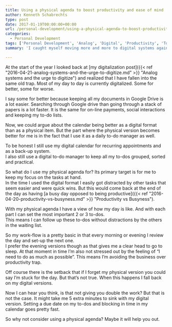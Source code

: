 ```yaml
---
title: Using a physical agenda to boost productivity and ease of mind
author: Kenneth Schabrechts
type: post
date: 2017-01-19T00:00:00+00:00
url: /personal-development/using-a-physical-agenda-to-boost-productivity-and-easy-of-mind/
categories:
  - Personal Development
tags: ['Personal Development', 'Analog', 'Digital', 'Productivity', 'Tools']
summary: 'I caught myself moving more and more to digital systems again. So I started using an analog planner. In this post I go deeper into this.'

---
```

At the start of the year I looked back at [my digitalization post]({{< ref "2016-04-21-analog-systems-and-the-urge-to-digitize.md" >}} "Analog systems and the urge to digitize") and realized that I have fallen into the same old trap. Most of my day to day is currently digitalized. Some for better, some for worse.

I say some for better because keeping all my documents in Google Drive is a lot easier. Searching through Google drive than going through a stack of papers is a lot faster. It is the same for on-line payments, social interactions and keeping my to-do lists.

Now, we could argue about the calendar being better as a digital format than as a physical item. But the part where the physical version becomes better for me is in the fact that I use it as a daily to-do manager as well.

To be honest I still use my digital calendar for recurring appointments and as a back-up system.  
I also still use a digital to-do manager to keep all my to-dos grouped, sorted and practical.

So what do I use my physical agenda for? Its primary target is for me to keep my focus on the tasks at hand.  
In the time I used the digital format I easily got distracted by other tasks that seem easier and were quick wins. But this would come back at the end of the day as having [a busy day opposed to being productive]({{< ref "2016-04-20-productivity-vs-busyness.md" >}} "Productivity vs Busyness").

With my physical agenda I have a view of how my day is like. And with each part I can set the most important 2 or 3 to-dos.  
This means I can follow up these to-dos without distractions by the others in the waiting list.

So my work-flow is a pretty basic in that every morning or evening I review the day and set-up the next one.  
I prefer the evening versions though as that gives me a clear head to go to sleep. At that moment in time I’m also not stressed out by the feeling of “I need to do as much as possible”. This means I’m avoiding the business over productivity trap.

Off course there is the setback that if I forget my physical version you could say I’m stuck for the day. But that’s not true. When this happens I fall back on my digital versions.

Now I can hear you think, is that not giving you double the work? But that is not the case. It might take me 5 extra minutes to sink with my digital version. Setting a due date on my to-dos and blocking in time in my calendar goes pretty fast.

So why not consider using a physical agenda? Maybe it will help you out.